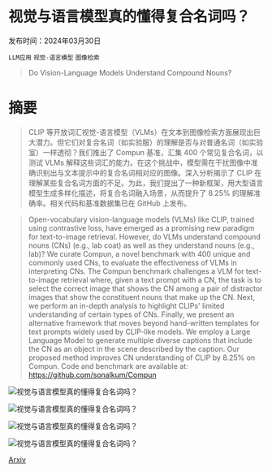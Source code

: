 # 视觉与语言模型真的懂得复合名词吗？

发布时间：2024年03月30日

`LLM应用` `视觉-语言模型` `图像检索`

> Do Vision-Language Models Understand Compound Nouns?

# 摘要

> CLIP 等开放词汇视觉-语言模型（VLMs）在文本到图像检索方面展现出巨大潜力。但它们对复合名词（如实验服）的理解是否与对普通名词（如实验室）一样透彻？我们推出了 Compun 基准，汇集 400 个常见复合名词，以测试 VLMs 解释这些词汇的能力。在这个挑战中，模型需在干扰图像中准确识别出与文本提示中的复合名词相对应的图像。深入分析揭示了 CLIP 在理解某些复合名词方面的不足。为此，我们提出了一种新框架，用大型语言模型生成多样化描述，将复合名词融入场景，从而提升了 8.25% 的理解准确率。相关代码和基准数据集已在 GitHub 上发布。

> Open-vocabulary vision-language models (VLMs) like CLIP, trained using contrastive loss, have emerged as a promising new paradigm for text-to-image retrieval. However, do VLMs understand compound nouns (CNs) (e.g., lab coat) as well as they understand nouns (e.g., lab)? We curate Compun, a novel benchmark with 400 unique and commonly used CNs, to evaluate the effectiveness of VLMs in interpreting CNs. The Compun benchmark challenges a VLM for text-to-image retrieval where, given a text prompt with a CN, the task is to select the correct image that shows the CN among a pair of distractor images that show the constituent nouns that make up the CN. Next, we perform an in-depth analysis to highlight CLIPs' limited understanding of certain types of CNs. Finally, we present an alternative framework that moves beyond hand-written templates for text prompts widely used by CLIP-like models. We employ a Large Language Model to generate multiple diverse captions that include the CN as an object in the scene described by the caption. Our proposed method improves CN understanding of CLIP by 8.25% on Compun. Code and benchmark are available at: https://github.com/sonalkum/Compun

![视觉与语言模型真的懂得复合名词吗？](../../../paper_images/2404.00419/x1.png)

![视觉与语言模型真的懂得复合名词吗？](../../../paper_images/2404.00419/x2.png)

![视觉与语言模型真的懂得复合名词吗？](../../../paper_images/2404.00419/chart_noun2.png)

![视觉与语言模型真的懂得复合名词吗？](../../../paper_images/2404.00419/conf_comp.png)

[Arxiv](https://arxiv.org/abs/2404.00419)